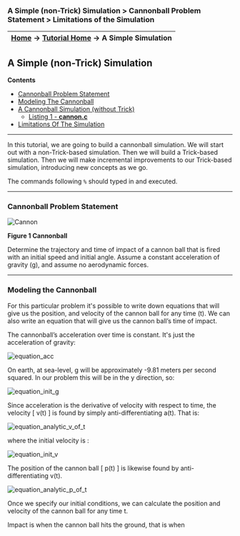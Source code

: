 ### A Simple (non-Trick) Simulation > Cannonball Problem Statement > Limitations of the Simulation

| [Home](/trick) → [Tutorial Home](Tutorial) → A Simple Simulation |
|----------------------------------------------------------------|

<!-- Section -->
<a id=simulating-a-cannonball></a>
## A Simple (non-Trick) Simulation

**Contents**

* [Cannonball Problem Statement](#cannonball-problem-stated)<br>
* [Modeling The Cannonball](#modeling-the-cannonball)<br>
* [A Cannonball Simulation (without Trick)](#a-cannonball-simulation-without-trick)<br>
  - [Listing 1 - **cannon.c**](#listing_1_cannon.c)
* [Limitations Of The Simulation](#limitations-of-the-simulation)<br>

***

In this tutorial, we are going to build a cannonball simulation. We will start out with
a non-Trick-based simulation. Then we will build a Trick-based simulation. Then we
will make incremental improvements to our Trick-based simulation, introducing new
concepts as we go.

The commands following `%` should typed in and executed.

---

<a id=cannonball-problem-stated></a>
### Cannonball Problem Statement

![Cannon](images/CannonInit.png)

**Figure 1 Cannonball**

Determine the trajectory and time of impact of a cannon ball that is fired
with an initial speed and initial angle. Assume a constant acceleration of
gravity (g), and assume no aerodynamic forces.

---
<a id=modeling-the-cannonball></a>
### Modeling the Cannonball

For this particular problem it's possible to write down equations that
will give us the position, and velocity of the cannon ball for any time (t).
We can also write an equation that will give us the cannon ball’s time of impact.

The cannonball’s acceleration over time is constant. It's just the acceleration of gravity:

![equation_acc](images/equation_acc.png)

On earth, at sea-level, g will be approximately -9.81 meters per second squared.
In our problem this will be in the y direction, so:

![equation_init_g](images/equation_init_g.png)

Since acceleration is the derivative of velocity with respect to time, the
velocity [ v(t) ] is found by simply anti-differentiating a(t). That is:

![equation_analytic_v_of_t](images/equation_analytic_v_of_t.png)

where the initial velocity is :

![equation_init_v](images/equation_init_v.png)

The position of the cannon ball [ p(t) ] is likewise found by anti-differentiating
v(t).

![equation_analytic_p_of_t](images/equation_analytic_p_of_t.png)

Once we specify our initial conditions, we can calculate the position and
velocity of the cannon ball for any time t.

Impact is when the cannon ball hits the ground, that is when
